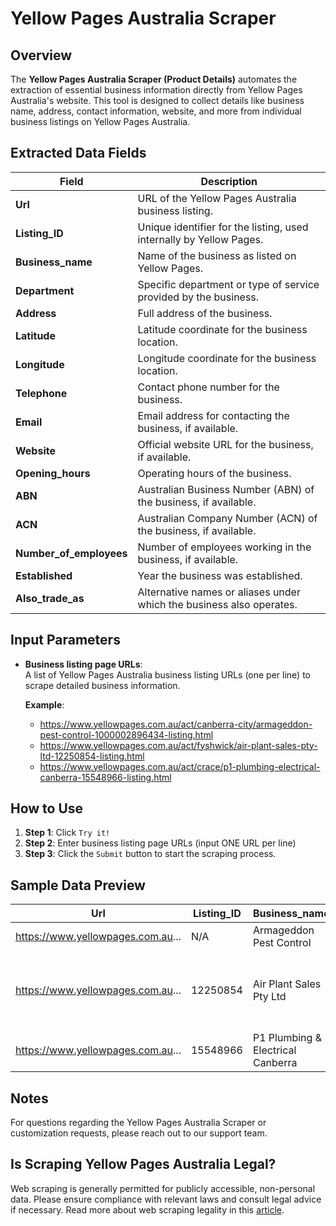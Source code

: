 # Yellow Pages Australia Scraper

## Overview

The **Yellow Pages Australia Scraper (Product Details)** automates the extraction of essential business information directly from Yellow Pages Australia's website. This tool is designed to collect details like business name, address, contact information, website, and more from individual business listings on Yellow Pages Australia.

## **Extracted Data Fields**

| **Field**              | **Description**                                                               |
|------------------------|-------------------------------------------------------------------------------|
| **Url**                | URL of the Yellow Pages Australia business listing.                           |
| **Listing_ID**         | Unique identifier for the listing, used internally by Yellow Pages.           |
| **Business_name**      | Name of the business as listed on Yellow Pages.                               |
| **Department**         | Specific department or type of service provided by the business.              |
| **Address**            | Full address of the business.                                                 |
| **Latitude**           | Latitude coordinate for the business location.                                |
| **Longitude**          | Longitude coordinate for the business location.                               |
| **Telephone**          | Contact phone number for the business.                                        |
| **Email**              | Email address for contacting the business, if available.                      |
| **Website**            | Official website URL for the business, if available.                          |
| **Opening_hours**      | Operating hours of the business.                                              |
| **ABN**                | Australian Business Number (ABN) of the business, if available.               |
| **ACN**                | Australian Company Number (ACN) of the business, if available.                |
| **Number_of_employees**| Number of employees working in the business, if available.                    |
| **Established**        | Year the business was established.                                            |
| **Also_trade_as**      | Alternative names or aliases under which the business also operates.          |


## Input Parameters

- **Business listing page URLs**:  
    A list of Yellow Pages Australia business listing URLs (one per line) to scrape detailed business information.

  **Example**:  
    - https://www.yellowpages.com.au/act/canberra-city/armageddon-pest-control-1000002896434-listing.html
    - https://www.yellowpages.com.au/act/fyshwick/air-plant-sales-pty-ltd-12250854-listing.html
    - https://www.yellowpages.com.au/act/crace/p1-plumbing-electrical-canberra-15548966-listing.html

## How to Use

1. **Step 1**: Click `Try it!`
2. **Step 2**: Enter business listing page URLs (input ONE URL per line)
3. **Step 3**: Click the `Submit` button to start the scraping process.


## Sample Data Preview

| **Url**                          | **Listing_ID** | **Business_name**                 | **Department**            | **Address**                     | **Latitude** | **Longitude** | **Telephone**    | **Email**                          | **Website**                      | **Opening_hours**     | **ABN**        | **ACN**       | **Number_of_employees**  | **Established** | **Also_trade_as** |
|----------------------------------|----------------|-----------------------------------|---------------------------|---------------------------------|--------------|---------------|------------------|------------------------------------|----------------------------------|-----------------------|----------------|---------------|--------------------------|-----------------|-------------------|
| https://www.yellowpages.com.au...| N/A            | Armageddon Pest Control           | Pest Control              | N/A                             | N/A          | N/A           | (02) 6231 2677   | support@armageddon.com.au          | https://armageddon.com.au/       | Mon: 8:00am-5:00pm... | 77503468387    | N/A           | 1-10                     | 1996            | Armageddon        |
| https://www.yellowpages.com.au...| 12250854       | Air Plant Sales Pty Ltd           | Air Compressors           | 4 Geelong St, Fyshwick ACT 2609 | -35.332506   | 149.167822    | (02) 6280 6822   | sales@airplantsales.com            | https://www.airplantsales.com/   | Mon: 8:00am-5:00pm... | 17008536810    | 008536810     | N/A                      | N/A             | N/A               |
| https://www.yellowpages.com.au...| 15548966       | P1 Plumbing & Electrical Canberra | Plumbers & Gas Fitters    | Crace ACT 2911                  | -35.20125264 | 149.11201459  | 0437 025 971     | info@p1plumbingandelectrical.com.au| N/A                              | Mon: 24 hours...      | 40605979235    | 605979235     | 11-20                    | 2015            | N/A               |


## Notes

For questions regarding the Yellow Pages Australia Scraper or customization requests, please reach out to our support team.

## Is Scraping Yellow Pages Australia Legal?

Web scraping is generally permitted for publicly accessible, non-personal data. Please ensure compliance with relevant laws and consult legal advice if necessary. Read more about web scraping legality in this [article](#).

